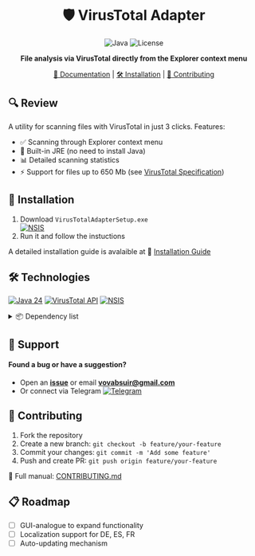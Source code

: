 <div align="center">
  
# 🛡️ VirusTotal Adapter

![Java](https://img.shields.io/badge/Java-24-orange?logo=openjdk)
![License](https://img.shields.io/badge/license-MIT-blue)

**File analysis via VirusTotal directly from the Explorer context menu**

[📖 Documentation](docs/project_info_en.md) | [🛠 Installation](#-установка) | [🤝 Contributing](#-contributing)

</div>

## 🔍 Review
A utility for scanning files with VirusTotal in just 3 clicks. Features:
- ✅ Scanning through Explorer context menu
- 🚀 Built-in JRE (no need to install Java)
- 📊 Detailed scanning statistics
- ⚡ Support for files up to 650 Mb (see [VirusTotal Specification](docs/virustotal_spec_en.md))

## 💾 Installation
1. Download `VirusTotalAdapterSetup.exe`  
  [![NSIS](https://img.shields.io/badge/Setup-.exe-blue?logo=NSIS&style=for-the-badge)](installer/VirusTotalAdapterSetup.exe)
2. Run it and follow the instuctions

A detailed installation guide is avalaible at 📘 [Installation Guide](docs/installation_guide_en.md)

## 🛠 Technologies
[![Java 24](https://img.shields.io/badge/Java-24-%23ED8B00?logo=openjdk&logoColor=white)](https://openjdk.org/)
[![VirusTotal API](https://img.shields.io/badge/VirusTotal-API_v3-%233776AB?logo=virustotal)](https://developers.virustotal.com/)
[![NSIS](https://img.shields.io/badge/Installer-NSIS-%2300599C?logo=windows)](https://nsis.sourceforge.io/)

<details>
<summary>📦 Dependency list</summary>

- **HTTP-client**: `java.net.http`
- **JSON**: `Jackson 2.19.1`
- **Code generation**: `Lombok 1.18.38`
- **Build tool**: `Maven Assembly Plugin 3.7.0`
</details>

## 💬 Support
#### Found a bug or have a suggestion?  
- Open an <b>[issue](https://github.com/vovabsuir/test/issues)</b> or email <b>vovabsuir@gmail.com</b>
- Or connect via Telegram [![Telegram](https://img.shields.io/badge/Chat-Telegram-blue?logo=telegram)](https://t.me/+76LBDzoK2xlmNzUy)

## 🤝 Contributing
1. Fork the repository
2. Create a new branch: `git checkout -b feature/your-feature`
3. Commit your changes: `git commit -m 'Add some feature'`
4. Push and create PR: `git push origin feature/your-feature`

📌 Full manual: [CONTRIBUTING.md](.github/contributing_en.md)

## 📋 Roadmap
- [ ] GUI-analogue to expand functionality
- [ ] Localization support for DE, ES, FR
- [ ] Auto-updating mechanism
